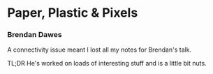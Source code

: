 # Paper, Plastic & Pixels
### Brendan Dawes

A connectivity issue meant I lost all my notes for Brendan's talk.

TL;DR
He's worked on loads of interesting stuff and is a little bit nuts.

